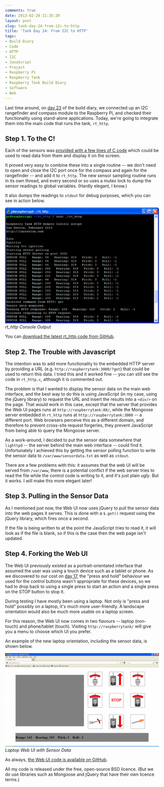 ```yaml
---
comments: true
date: 2013-02-20 21:35:20
layout: post
slug: tank-day-24-from-i2c-to-http
title: 'Tank Day 24: From I2C to HTTP'
tags:
- Build Diary
- Code
- HTTP
- I2C
- JavaScript
- Project
- Raspberry Pi
- Raspberry Tank
- Raspberry Tank Build Diary
- Software
- Web
---
```


Last time around, on [day 23](../tank-day-23-range-and-bearing) of the build diary, we connected up an I2C rangefinder and compass module to the Raspberry Pi, and checked their functionality using stand-alone applications. Today, we're going to integrate them into the main code that runs the tank, `rt_http`.

## Step 1. To the C!

Each of the sensors was [provided with a few lines of C code](http://robot-electronics.co.uk/htm/raspberry_pi_examples.htm) which could be used to read data from them and display it on the screen.

It proved very easy to combine these into a single routine -- we don't need to open and close the I2C port once for the compass and again for the rangefinder -- and add it to `rt_http`. The new sensor sampling routine runs in its own thread, and every second or so uses a mutex lock to dump the sensor readings to global variables. (Hardly elegant, I know.)

It also dumps the readings to `stdout` for debug purposes, which you can see in action below.

[![rt_http Console Output](/hardware/raspberry-tank/console.png)](/hardware/raspberry-tank/console.png)<br/>
_rt_http Console Output_

You can [download the latest rt_http code from GitHub](https://github.com/ianrenton/raspberrytank/tree/master/rt_http).

## Step 2. The Trouble with Javascript

The intention was to add more functionality to the embedded HTTP server by providing a URL (e.g. `http://raspberrytank:3000/?get`) that could be used to return this data. I tried this and it worked fine -- you can still see the code in `rt_http.c`, although it is commented out.

The problem is that I wanted to display the sensor data on the main web interface, and the best way to do this is using JavaScript (in my case, using the jQuery library) to request the URL and insert the results into a `<div/>` on the page. That _would_ work in this case, except that the server that provides the Web UI pages runs at `http://raspberrytank:80/`, while the Mongoose server embedded in `rt_http` runs at `http://raspberrytank:3000` -- a different port. Web browsers perceive this as a different domain, and therefore to prevent cross-site request forgeries, they prevent JavaScript from being able to query the Mongoose server.

As a work-around, I decided to put the sensor data somewhere that `lighttpd` -- the server behind the main web interface -- could find it. Unfortunately I achieved this by getting the sensor polling function to write the sensor data to `/var/www/sensordata.txt` as well as `stdout`.

There are a few problems with this: it assumes that the web UI will be served from `/var/www`, there is a potential conflict if the web server tries to read the file while the control code is writing to it, and it's just plain _ugly_. But it works. I will make this more elegant later!

## Step 3. Pulling in the Sensor Data

As I mentioned just now, the Web UI now uses jQuery to pull the sensor data into the web pages it serves. This is done with a `$.get()` request using the jQuery library, which fires once a second.

If the file is being written to at the point the JavaScript tries to read it, it will look as if the file is blank, so if this is the case then the web page isn't updated.

## Step 4. Forking the Web UI

The Web UI previously existed as a portrait-orientated interface that assumed the user was using a touch device such as a tablet or phone. As we discovered to our cost on [day 17](../tank-day-17-whats-missing/), the "press and hold" behaviour we used for the control buttons wasn't appropriate for these devices, so we had to drop back to using a single press to start an action and a single press on the STOP button to stop it.

During testing I have mostly been using a laptop. Not only is "press and hold" possibly on a laptop, it's much more user-friendly. A landscape orientation would also be much more usable on a laptop screen.

For this reason, the Web UI now comes in two flavours -- laptop (non-touch) and phone/tablet (touch).  Visiting `http://raspberrytank/` will give you a menu to choose which UI you prefer.

An example of the new laptop orientation, including the sensor data, is shown below.

[![Laptop Web UI with Sensor Data](/hardware/raspberry-tank/web-600x364.png)](/hardware/raspberry-tank/web.png)<br/>
_Laptop Web UI with Sensor Data_

As always, [the Web UI code is available on GitHub](https://github.com/ianrenton/raspberrytank/tree/master/web-ui).

All my code is released under the free, open-source BSD licence. (But we do use libraries such as Mongoose and jQuery that have their own licence terms.)
